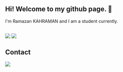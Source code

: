 ## Hi! Welcome to my github page. 👋

I'm Ramazan KAHRAMAN and I am a student currently.

</br>
<div>
   <img src="https://github-readme-stats.vercel.app/api?username=healtherengineer&theme=tokyonight&show_icons=true&include_all_commits=true&count_private=true" />
 <img align="top" src="https://github-readme-stats.vercel.app/api/top-langs/?username=healtherengineer&theme=tokyonight" />
</div>


## Contact

<div>
    <a href="https://www.linkedin.com/in/egebarisan/" target="_blank">
        <img src="https://img.shields.io/badge/LinkedIn-0077B5?style=for-the-badge&logo=linkedin&logoColor=white">
       
   

</div>
